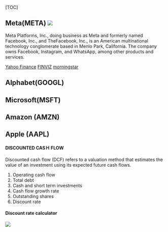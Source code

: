 
[TOC]
## Meta(META)  ![](https://i.imgur.com/7pKeqZo.png)

Meta Platforms, Inc., doing business as Meta and formerly named Facebook, Inc., and TheFacebook, Inc., is an American multinational technology conglomerate based in Menlo Park, California. The company owns Facebook, Instagram, and WhatsApp, among other products and services.

[Yahoo Finance](https://finance.yahoo.com/quote/META/cash-flow?p=META)
[FINVIZ](https://finviz.com/quote.ashx?t=META)
[morningstar](https://www.morningstar.com/stocks/xnas/meta/financials)

## Alphabet(GOOGL)



## Microsoft(MSFT)


## Amazon (AMZN)


## Apple (AAPL)

#### DISCOUNTED CASＨ FLOW

Discounted cash flow (DCF) refers to a valuation method that estimates the value of an investment using its expected future cash flows.
1. Operating cash flow
2. Total debt
3. Cash and short term investments
4. Cash flow growth rate
5. Outstanding shares
6. Discount rate

#### Discount rate calculator
![](https://i.imgur.com/CxcjYae.png)
